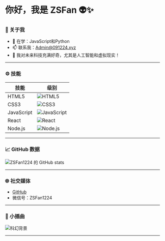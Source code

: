 # 你好，我是 ZSFan 👽✨

### 🌌 关于我
- 🌱 在学：JavaScript和Python
- 📫 联系我：[Admin@091224.xyz](mailto:Admin@091224.xyz)
- 🔭 我对未来科技充满好奇，尤其是人工智能和虚拟现实！

---

### ⚙️ 技能
| 技能         | 级别     |
|--------------|----------|
| HTML5        | ![HTML5](https://img.shields.io/badge/HTML5-%23E34F26.svg?&style=flat&logo=html5&logoColor=white) |
| CSS3         | ![CSS3](https://img.shields.io/badge/CSS3-%231572B6.svg?&style=flat&logo=css3&logoColor=white) |
| JavaScript   | ![JavaScript](https://img.shields.io/badge/JavaScript-%23F7DF1E.svg?&style=flat&logo=javascript&logoColor=black) |
| React        | ![React](https://img.shields.io/badge/React-%2320232a.svg?&style=flat&logo=react&logoColor=61DAFB) |
| Node.js      | ![Node.js](https://img.shields.io/badge/Node.js-339933.svg?&style=flat&logo=node.js&logoColor=white) |

---

### 📈 GitHub 数据
![ZSFan1224 的 GitHub stats](https://github-readme-stats.vercel.app/api?username=ZSFan1224&show_icons=true&theme=radical)

---

### 🌐 社交媒体
- [GitHub](https://github.com/ZSFan1224)
- 微信号：ZSFan1224

---

### 🌠 小插曲
![科幻背景](https://images.unsplash.com/photo-1506748686214-e9df14d4d9d0?crop=entropy&cs=tinysrgb&fit=max&fm=jpg&ixid=MnwzNjUyOXwwfDF8c2VhcmNofDJ8fHNjaWVuY2UlMjBiYWNrZ3JvdW5kfGVufDB8fHx8MTYzNzQzNjExMw&ixlib=rb-1.2.1&q=80&w=1080)

---
